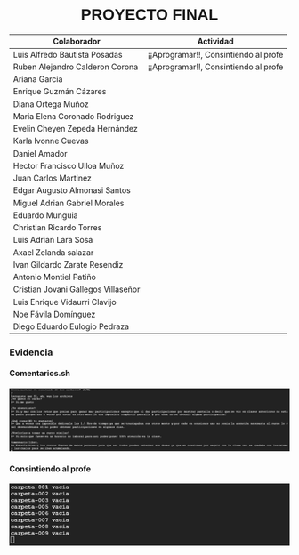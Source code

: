 <font face="arial">
  <h1 align="center">PROYECTO FINAL</h1>
</font>

<div align="center">
  
|  Colaborador |   Actividad  |  
| ------------ | ------------ | 
| Luis Alfredo Bautista Posadas| ¡¡Aprogramar!!, Consintiendo al profe |
| Ruben Alejandro Calderon Corona| ¡¡Aprogramar!!, Consintiendo al profe |
| Ariana Garcia
| Enrique Guzmán Cázares
| Diana Ortega Muñoz
| Maria Elena Coronado Rodriguez
| Evelin Cheyen Zepeda Hernández
| Karla Ivonne Cuevas
| Daniel Amador
| Hector Francisco Ulloa Muñoz
| Juan Carlos Martinez
| Edgar Augusto Almonasi Santos
| Miguel Adrian Gabriel Morales
| Eduardo Munguia
| Christian Ricardo Torres
| Luis Adrian Lara Sosa
| Axael Zelanda salazar
| Ivan Gildardo Zarate Resendiz
| Antonio Montiel Patiño
| Cristian Jovani Gallegos Villaseñor
| Luis Enrique Vidaurri Clavijo
| Noe Fávila Domínguez
| Diego Eduardo Eulogio Pedraza
 
 </div align="center">

 ### Evidencia
 #### Comentarios.sh
 <img src="imagenes/comentarios.jpg" width="950">

#### Consintiendo al profe
 <img src="imagenes/Carpeta_vacia.jpg" width="950">

